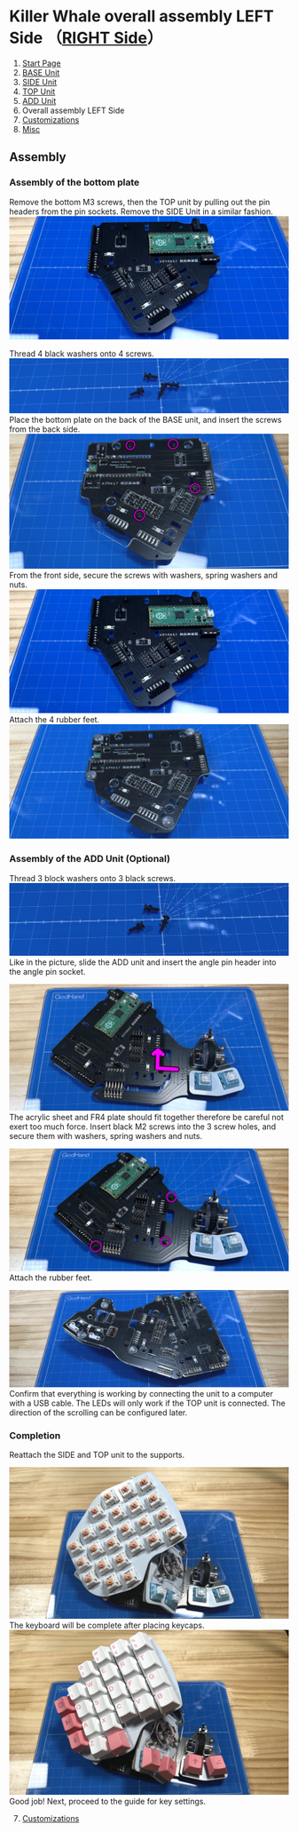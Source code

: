 # Killer Whale overall assembly LEFT Side （[RIGHT Side](../rightside/6_ASSEMBLE.md)）

1. [Start Page](../README_EN.md)
2. [BASE Unit](../leftside/2_BASE.md)
3. [SIDE Unit](../leftside/3_SIDE_TRACKBALL.md)
4. [TOP Unit](../leftside/4_TOP.md)
5. [ADD Unit](../leftside/5_ADD.md)
6. Overall assembly LEFT Side
7. [Customizations](../leftside/7_CUSTOM.md)
8. [Misc](../leftside/8_MISC.md)

## Assembly
### Assembly of the  bottom plate
Remove the bottom M3 screws, then the TOP unit by pulling out the pin headers from the pin sockets. Remove the SIDE Unit in a similar fashion.
![](../img/whole/IMG_5817.jpg)  

Thread 4 black washers onto 4 screws.   
![](../img/whole/IMG_6110.jpg) 
Place the bottom plate on the back of the BASE unit, and insert the screws from the back side.
![](../img/whole/IMG_6160.jpg)  
From the front side, secure the screws with washers, spring washers and nuts.
![](../img/whole/IMG_5817.jpg)  
Attach the 4 rubber feet.
![](../img/whole/IMG_6164.jpg)  


### Assembly of the ADD Unit (Optional)
Thread 3 block washers onto 3 black screws.    
![](../img/whole/IMG_6106.jpg) 
Like in the picture, slide the ADD unit and insert the angle pin header into the angle pin socket.

![](../img/whole/IMG_5821.jpg)  
The acrylic sheet and FR4 plate should fit together therefore be careful not exert too much force.
Insert black M2 screws into the 3 screw holes, and secure them with washers, spring washers and nuts.

![](../img/whole/IMG_5823.jpg)  
Attach the rubber feet.

![](../img/whole/IMG_5826.jpg)  
Confirm that everything is working by connecting the unit to a computer with a USB cable. 
The LEDs will only work if the TOP unit is connected.
The direction of the scrolling can be configured later.

### Completion
Reattach the SIDE and TOP unit to the supports.

![](../img/whole/IMG_5830.jpg)  
The keyboard will be complete after placing keycaps.
![](../img/whole/IMG_5837.jpg)  
Good job!
Next, proceed to the guide for key settings.



7. [Customizations](../leftside/7_CUSTOM.md)
